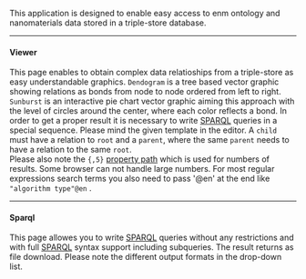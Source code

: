 This application is designed to enable easy access to enm ontology and nanomaterials data stored in a triple-store database. 

---
#### Viewer
This page enables to obtain complex data relatioships from a triple-store as easy understandable graphics. `Dendogram` is a tree based vector graphic showing relations as bonds from node to node ordered from left to right. `Sunburst` is an interactive pie chart vector graphic aiming this approach with the level of circles around the center, where each color reflects a bond. In order to get a proper result it is necessary to write [SPARQL](https://www.w3.org/TR/rdf-sparql-query/) queries in a special sequence. Please mind the given template in the editor. A `child` must have a relation to `root` and a `parent`, where the same `parent` needs to have a relation to the same `root`.  
Please also note the `{,5}` [property path](https://www.w3.org/TR/sparql11-property-paths/) which is used for numbers of results. Some browser can not handle large numbers. For most regular expressions search terms you also need to pass '@en' at the end like `"algorithm type"@en` . 
 
---
#### Sparql
This page allowes you to write [SPARQL](https://www.w3.org/TR/rdf-sparql-query/) queries without any restrictions and with full [SPARQL](https://www.w3.org/TR/rdf-sparql-query/) syntax support including subqueries. The result returns as file download. Please note the different output formats in the drop-down list.
